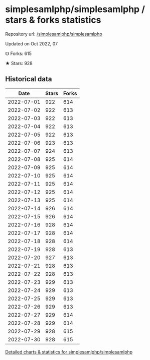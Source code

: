 # simplesamlphp/simplesamlphp / stars & forks statistics

Repository url: [/simplesamlphp/simplesamlphp](https://github.com/simplesamlphp/simplesamlphp)

Updated on Oct 2022, 07

☋ Forks: 615

★ Stars: 928

## Historical data
| Date | Stars | Forks |
|------|-------|-------|
| 2022-07-01 | 922 | 614 | 
| 2022-07-02 | 922 | 613 | 
| 2022-07-03 | 922 | 613 | 
| 2022-07-04 | 922 | 613 | 
| 2022-07-05 | 922 | 613 | 
| 2022-07-06 | 923 | 613 | 
| 2022-07-07 | 924 | 613 | 
| 2022-07-08 | 925 | 614 | 
| 2022-07-09 | 925 | 614 | 
| 2022-07-10 | 925 | 614 | 
| 2022-07-11 | 925 | 614 | 
| 2022-07-12 | 925 | 614 | 
| 2022-07-13 | 925 | 614 | 
| 2022-07-14 | 926 | 614 | 
| 2022-07-15 | 926 | 614 | 
| 2022-07-16 | 928 | 614 | 
| 2022-07-17 | 928 | 614 | 
| 2022-07-18 | 928 | 614 | 
| 2022-07-19 | 928 | 613 | 
| 2022-07-20 | 927 | 613 | 
| 2022-07-21 | 928 | 613 | 
| 2022-07-22 | 928 | 613 | 
| 2022-07-23 | 929 | 613 | 
| 2022-07-24 | 929 | 613 | 
| 2022-07-25 | 929 | 613 | 
| 2022-07-26 | 929 | 613 | 
| 2022-07-27 | 929 | 614 | 
| 2022-07-28 | 929 | 614 | 
| 2022-07-29 | 928 | 615 | 
| 2022-07-30 | 928 | 615 | 


[Detailed charts & statistics for simplesamlphp/simplesamlphp](https://reviewgithub.com/rep/simplesamlphp/simplesamlphp)
